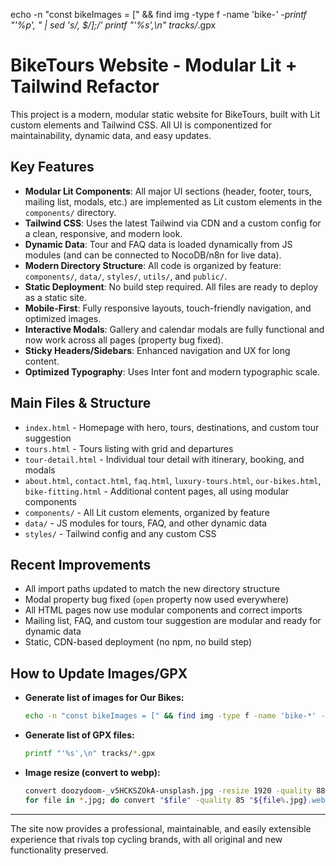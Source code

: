 echo -n "const bikeImages = [" && find img -type f -name 'bike-*' -printf "'%p', " | sed 's/, $/\];/'
printf "'%s',\n" tracks/*.gpx
# BikeTours Website - Modular Lit + Tailwind Refactor

This project is a modern, modular static website for BikeTours, built with Lit custom elements and Tailwind CSS. All UI is componentized for maintainability, dynamic data, and easy updates.

## Key Features
- **Modular Lit Components**: All major UI sections (header, footer, tours, mailing list, modals, etc.) are implemented as Lit custom elements in the `components/` directory.
- **Tailwind CSS**: Uses the latest Tailwind via CDN and a custom config for a clean, responsive, and modern look.
- **Dynamic Data**: Tour and FAQ data is loaded dynamically from JS modules (and can be connected to NocoDB/n8n for live data).
- **Modern Directory Structure**: All code is organized by feature: `components/`, `data/`, `styles/`, `utils/`, and `public/`.
- **Static Deployment**: No build step required. All files are ready to deploy as a static site.
- **Mobile-First**: Fully responsive layouts, touch-friendly navigation, and optimized images.
- **Interactive Modals**: Gallery and calendar modals are fully functional and now work across all pages (property bug fixed).
- **Sticky Headers/Sidebars**: Enhanced navigation and UX for long content.
- **Optimized Typography**: Uses Inter font and modern typographic scale.

## Main Files & Structure
- `index.html` - Homepage with hero, tours, destinations, and custom tour suggestion
- `tours.html` - Tours listing with grid and departures
- `tour-detail.html` - Individual tour detail with itinerary, booking, and modals
- `about.html`, `contact.html`, `faq.html`, `luxury-tours.html`, `our-bikes.html`, `bike-fitting.html` - Additional content pages, all using modular components
- `components/` - All Lit custom elements, organized by feature
- `data/` - JS modules for tours, FAQ, and other dynamic data
- `styles/` - Tailwind config and any custom CSS

## Recent Improvements
- All import paths updated to match the new directory structure
- Modal property bug fixed (`open` property now used everywhere)
- All HTML pages now use modular components and correct imports
- Mailing list, FAQ, and custom tour suggestion are modular and ready for dynamic data
- Static, CDN-based deployment (no npm, no build step)

## How to Update Images/GPX
- **Generate list of images for Our Bikes:**
  ```sh
  echo -n "const bikeImages = [" && find img -type f -name 'bike-*' -printf "'%p', " | sed 's/, $/];/'
  ```
- **Generate list of GPX files:**
  ```sh
  printf "'%s',\n" tracks/*.gpx
  ```
- **Image resize (convert to webp):**
  ```sh
  convert doozydoom-_v5HCKSZOkA-unsplash.jpg -resize 1920 -quality 88 doozydoom-_v5HCKSZOkA-unsplash.webp
  for file in *.jpg; do convert "$file" -quality 85 "${file%.jpg}.webp"; done
  ```

---
The site now provides a professional, maintainable, and easily extensible experience that rivals top cycling brands, with all original and new functionality preserved.
